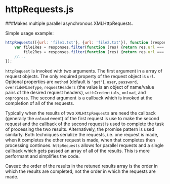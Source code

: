 # httpRequests.js
###Makes multiple parallel asynchronous XMLHttpRequests.

Simple usage example:
```javascript
httpRequests([{url: 'file1.txt'}, {url: 'file2.txt'}], function (responses) {
    var file1Res = responses.filter(function (res) {return res.url === 'file1.txt';}),
        file2Res = responses.filter(function (res) {return res.url === 'file2.txt';});
    //...
});
```

`httpRequest` is invoked with two arguments. The first argument in a array of request objects. The only required property of the request object is `url`. Optional properties are `method` (default is `'get'`), `user`, `password`, `overrideMimeType`, `requestHeaders` (the value is an object of name/value pairs of the desired request headers), `withCredentials`, `onload`, and `onprogress`. The second argument is a callback which is invoked at the completion of all of the requests.

Typically when the results of two `XMLHttpRequest`s are need the callback (generally the `onload` event) of the first request is use to make the second request and the callback of the second request is used to complete the task of processing the two results. Alternatively, the promise pattern is used similarly. Both techniques serialize the requests, i.e. one request is made, when it completes the other request is made, when that completes then processing continues. `httpRequests` allows for parallel requests and a single callback which gets passed an array of all of the results. This is more performant and simplifies the code.

Caveat: the order of the results in the retuned results array is the order in which the results are completed, not the order in which the requests are made.
